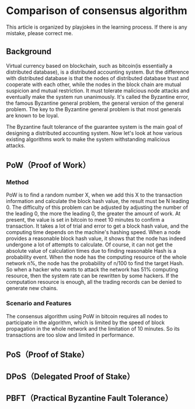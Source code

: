 # Comparison of consensus algorithm

This article is organized by playjokes in the learning process. If there is any mistake, please correct me.

## Background

Virtual currency based on blockchain, such as bitcoin(is essentially a distributed database), is a distributed accounting system. But the difference with distributed database is that the nodes of distributed database trust and cooperate with each other, while the nodes in the block chain are mutual suspicion and mutual restriction. It must tolerate malicious node attacks and eventually make the system run unanimously. It's called the Byzantine error, the famous Byzantine general problem, the general version of the general problem. The key to the Byzantine general problem is that most generals are known to be loyal.

The Byzantine fault tolerance of the guarantee system is the main goal of designing a distributed accounting system. Now let's look at how various existing algorithms work to make the system withstanding malicious attacks.

## PoW（Proof of Work）

### Method

PoW is to find a random number X, when we add this X to the transaction information and calculate the block hash value, the result must be N leading 0. The difficulty of this problem can be adjusted by adjusting the number of the leading 0, the more the leading 0, the greater the amount of work. At present, the value is set in bitcoin to meet 10 minutes to confirm a transaction. It takes a lot of trial and error to get a block hash value, and the computing time depends on the machine's hashing speed. When a node provides a reasonable block hash value, it shows that the node has indeed undergone a lot of attempts to calculate. Of course, it can not get the absolute value of calculation times due to finding reasonable Hash is a probability event. When the node has the computing resource of the whole network n%, the node has the probability of n/100 to find the target Hash. So when a hacker who wants to attack the network has 51% computing resource, then the system rate can be rewritten by some hackers. If the computation resource is enough, all the trading records can be denied to generate new chains.

### Scenario and Features 

The consensus algorithm using PoW in bitcoin requires all nodes to participate in the algorithm, which is limited by the speed of block propagation in the whole network and the limitation of 10 minutes. So its transactions are too slow and limited in performance.

## PoS（Proof of Stake）

## DPoS（Delegated Proof of Stake）

## PBFT（Practical Byzantine Fault Tolerance）